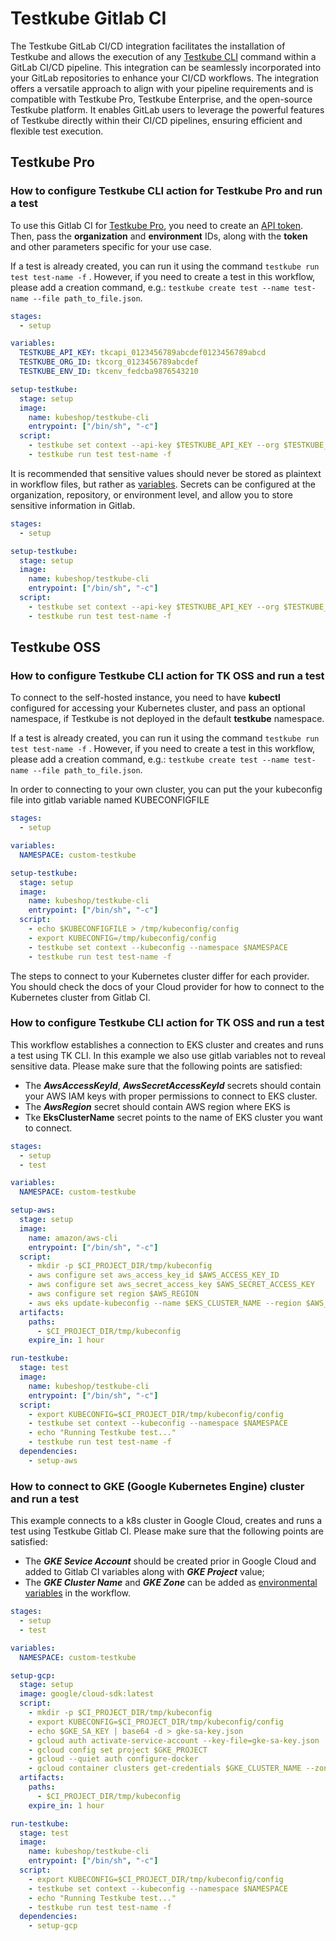 # Testkube Gitlab CI

The Testkube GitLab CI/CD integration facilitates the installation of Testkube and allows the execution of any [Testkube CLI](https://docs.testkube.io/cli/testkube) command within a GitLab CI/CD pipeline. This integration can be seamlessly incorporated into your GitLab repositories to enhance your CI/CD workflows.
The integration offers a versatile approach to align with your pipeline requirements and is compatible with Testkube Pro, Testkube Enterprise, and the open-source Testkube platform. It enables GitLab users to leverage the powerful features of Testkube directly within their CI/CD pipelines, ensuring efficient and flexible test execution.

## Testkube Pro

### How to configure Testkube CLI action for Testkube Pro and run a test

To use this Gitlab CI for [Testkube Pro](https://app.testkube.io/), you need to create an [API token](https://docs.testkube.io/testkube-pro/articles/organization-management/#api-tokens).
Then, pass the **organization** and **environment** IDs, along with the **token** and other parameters specific for your use case.

If a test is already created, you can run it using the command `testkube run test test-name -f` . However, if you need to create a test in this workflow, please add a creation command, e.g.: `testkube create test --name test-name --file path_to_file.json`.

```yaml
stages:
  - setup

variables:
  TESTKUBE_API_KEY: tkcapi_0123456789abcdef0123456789abcd
  TESTKUBE_ORG_ID: tkcorg_0123456789abcdef
  TESTKUBE_ENV_ID: tkcenv_fedcba9876543210

setup-testkube:
  stage: setup
  image: 
    name: kubeshop/testkube-cli
    entrypoint: ["/bin/sh", "-c"]
  script:
    - testkube set context --api-key $TESTKUBE_API_KEY --org $TESTKUBE_ORG_ID --env $TESTKUBE_ENV_ID
    - testkube run test test-name -f
```

It is recommended that sensitive values should never be stored as plaintext in workflow files, but rather as [variables](https://docs.gitlab.com/ee/ci/variables/).  Secrets can be configured at the organization, repository, or environment level, and allow you to store sensitive information in Gitlab.

```yaml
stages:
  - setup

setup-testkube:
  stage: setup
  image: 
    name: kubeshop/testkube-cli
    entrypoint: ["/bin/sh", "-c"]
  script:
    - testkube set context --api-key $TESTKUBE_API_KEY --org $TESTKUBE_ORG_ID --env $TESTKUBE_ENV_ID
    - testkube run test test-name -f
 ```
## Testkube OSS

### How to configure Testkube CLI action for TK OSS and run a test

To connect to the self-hosted instance, you need to have **kubectl** configured for accessing your Kubernetes cluster, and pass an optional namespace, if Testkube is not deployed in the default **testkube** namespace. 

If a test is already created, you can run it using the command `testkube run test test-name -f` . However, if you need to create a test in this workflow, please add a creation command, e.g.: `testkube create test --name test-name --file path_to_file.json`.

In order to connecting to your own cluster, you can put the your kubeconfig file into gitlab variable named KUBECONFIGFILE

```yaml
stages:
  - setup

variables:
  NAMESPACE: custom-testkube

setup-testkube:
  stage: setup
  image: 
    name: kubeshop/testkube-cli
    entrypoint: ["/bin/sh", "-c"]
  script:
    - echo $KUBECONFIGFILE > /tmp/kubeconfig/config
    - export KUBECONFIG=/tmp/kubeconfig/config
    - testkube set context --kubeconfig --namespace $NAMESPACE
    - testkube run test test-name -f
```

The steps to connect to your Kubernetes cluster differ for each provider. You should check the docs of your Cloud provider for how to connect to the Kubernetes cluster from Gitlab CI.

### How to configure Testkube CLI action for TK OSS and run a test

This workflow establishes a connection to EKS cluster and creates and runs a test using TK CLI. In this example we also use gitlab variables not to reveal sensitive data. Please make sure that the following points are satisfied:
- The **_AwsAccessKeyId_**, **_AwsSecretAccessKeyId_** secrets should contain your AWS IAM keys with proper permissions to connect to EKS cluster.
- The **_AwsRegion_** secret should contain AWS region where EKS is
- Tke **EksClusterName** secret points to the name of EKS cluster you want to connect.

```yaml
stages:
  - setup
  - test

variables:
  NAMESPACE: custom-testkube

setup-aws:
  stage: setup
  image: 
    name: amazon/aws-cli
    entrypoint: ["/bin/sh", "-c"]
  script:
    - mkdir -p $CI_PROJECT_DIR/tmp/kubeconfig
    - aws configure set aws_access_key_id $AWS_ACCESS_KEY_ID
    - aws configure set aws_secret_access_key $AWS_SECRET_ACCESS_KEY
    - aws configure set region $AWS_REGION
    - aws eks update-kubeconfig --name $EKS_CLUSTER_NAME --region $AWS_REGION --kubeconfig $CI_PROJECT_DIR/tmp/kubeconfig/config
  artifacts:
    paths:
      - $CI_PROJECT_DIR/tmp/kubeconfig
    expire_in: 1 hour

run-testkube:
  stage: test
  image: 
    name: kubeshop/testkube-cli
    entrypoint: ["/bin/sh", "-c"]
  script:
    - export KUBECONFIG=$CI_PROJECT_DIR/tmp/kubeconfig/config
    - testkube set context --kubeconfig --namespace $NAMESPACE
    - echo "Running Testkube test..."
    - testkube run test test-name -f
  dependencies:
    - setup-aws

```
### How to connect to GKE (Google Kubernetes Engine) cluster and run a test 

This example connects to a k8s cluster in Google Cloud, creates and runs a test using Testkube Gitlab CI. Please make sure that the following points are satisfied:
- The **_GKE Sevice Account_** should be created prior in Google Cloud and added to Gitlab CI variables along with **_GKE Project_** value;
- The **_GKE Cluster Name_** and **_GKE Zone_** can be added as [environmental variables](https://docs.gitlab.com/ee/ci/variables/) in the workflow.

```yaml
stages:
  - setup
  - test

variables:
  NAMESPACE: custom-testkube

setup-gcp:
  stage: setup
  image: google/cloud-sdk:latest
  script:
    - mkdir -p $CI_PROJECT_DIR/tmp/kubeconfig
    - export KUBECONFIG=$CI_PROJECT_DIR/tmp/kubeconfig/config
    - echo $GKE_SA_KEY | base64 -d > gke-sa-key.json
    - gcloud auth activate-service-account --key-file=gke-sa-key.json
    - gcloud config set project $GKE_PROJECT
    - gcloud --quiet auth configure-docker
    - gcloud container clusters get-credentials $GKE_CLUSTER_NAME --zone $GKE_ZONE
  artifacts:
    paths:
      - $CI_PROJECT_DIR/tmp/kubeconfig
    expire_in: 1 hour

run-testkube:
  stage: test
  image: 
    name: kubeshop/testkube-cli
    entrypoint: ["/bin/sh", "-c"]
  script:
    - export KUBECONFIG=$CI_PROJECT_DIR/tmp/kubeconfig/config
    - testkube set context --kubeconfig --namespace $NAMESPACE
    - echo "Running Testkube test..."
    - testkube run test test-name -f
  dependencies:
    - setup-gcp
```
